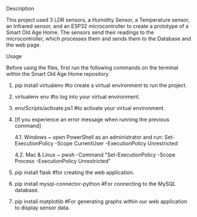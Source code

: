 Description

This project used 3 LDR sensors, a Humidity Sensor, a Temperature sensor, an Infrared sensor, and an ESP32 microcontroller to create a prototype of a Smart Old Age Home. The sensors send their readings to the microcontroller, which processes them and sends them to the Database and the web page.

Usage

Before using the files, first run the following commands on the terminal within the Smart Old Age Home repository

1. pip install virtualenv #to create a virtual environment to run the project.
2. virtualenv env #to log into your virtual environment.
3. env/Scripts/activate.ps1 #to activate your virtual environment.
4. [If you experience an error message when running the previous command]
   
   4.1. Windows ~ open PowerShell as an administrator and run: Set-ExecutionPolicy -Scope CurrentUser -ExecutionPolicy Unrestricted
   
   4.2. Mac & Linux ~ pwsh -Command "Set-ExecutionPolicy -Scope Process -ExecutionPolicy Unrestricted"
   
5. pip install flask #for creating the web application.
6. pip install mysql-connector-python #For connecting to the MySQL database.
7. pip install matplotlib #For generating graphs within our web application to display sensor data. 
